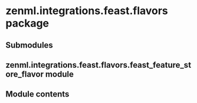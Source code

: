 # zenml.integrations.feast.flavors package

## Submodules

## zenml.integrations.feast.flavors.feast_feature_store_flavor module

## Module contents
